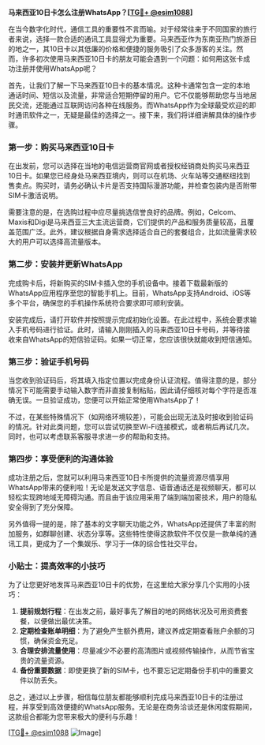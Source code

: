 **马来西亚10日卡怎么注册WhatsApp？[[TG💪+ @esim1088](https://t.me/s/esim1088)]**

在当今数字化时代，通信工具的重要性不言而喻。对于经常往来于不同国家的旅行者来说，选择一款合适的通讯工具显得尤为重要。马来西亚作为东南亚热门旅游目的地之一，其10日卡以其低廉的价格和便捷的服务吸引了众多游客的关注。然而，许多初次使用马来西亚10日卡的朋友可能会遇到一个问题：如何用这张卡成功注册并使用WhatsApp呢？

首先，让我们了解一下马来西亚10日卡的基本情况。这种卡通常包含一定的本地通话时间、短信以及流量，非常适合短期停留的用户。它不仅能够帮助您与当地居民交流，还能通过互联网访问各种在线服务。而WhatsApp作为全球最受欢迎的即时通讯软件之一，无疑是最佳的选择之一。接下来，我们将详细讲解具体的操作步骤。

### 第一步：购买马来西亚10日卡

在出发前，您可以选择在当地的电信运营商官网或者授权经销商处购买马来西亚10日卡。如果您已经身处马来西亚境内，则可以在机场、火车站等交通枢纽找到售卖点。购买时，请务必确认卡片是否支持国际漫游功能，并检查包装内是否附带SIM卡激活说明。

需要注意的是，在选购过程中应尽量挑选信誉良好的品牌。例如，Celcom、Maxis和Digi是马来西亚三大主流运营商，它们提供的产品和服务质量较高，且覆盖范围广泛。此外，建议根据自身需求选择适合自己的套餐组合，比如流量需求较大的用户可以选择高流量版本。

### 第二步：安装并更新WhatsApp

完成购卡后，将新购买的SIM卡插入您的手机设备中。接着下载最新版的WhatsApp应用程序至您的智能手机上。目前，WhatsApp支持Android、iOS等多个平台，确保您的手机操作系统符合要求即可顺利安装。

安装完成后，请打开软件并按照提示完成初始化设置。在此过程中，系统会要求输入手机号码进行验证。此时，请输入刚刚插入的马来西亚10日卡号码，并等待接收来自WhatsApp的短信验证码。如果一切正常，您应该很快就能收到短信通知。

### 第三步：验证手机号码

当您收到验证码后，将其填入指定位置以完成身份认证流程。值得注意的是，部分情况下可能需要手动输入数字而非直接复制粘贴，因此请仔细核对每个字符是否准确无误。一旦验证成功，您便可以开始正常使用WhatsApp了！

不过，在某些特殊情况下（如网络环境较差），可能会出现无法及时接收到验证码的情况。针对此类问题，您可以尝试切换至Wi-Fi连接模式，或者稍后再试几次。同时，也可以考虑联系客服寻求进一步的帮助和支持。

### 第四步：享受便利的沟通体验

成功注册之后，您就可以利用马来西亚10日卡所提供的流量资源尽情享用WhatsApp带来的便利啦！无论是发送文字信息、语音通话还是视频聊天，都可以轻松实现跨地域无障碍沟通。而且由于该应用采用了端到端加密技术，用户的隐私安全得到了充分保障。

另外值得一提的是，除了基本的文字聊天功能之外，WhatsApp还提供了丰富的附加服务，如群聊创建、状态分享等。这些特性使得这款软件不仅仅是一款单纯的通讯工具，更成为了一个集娱乐、学习于一体的综合性社交平台。

### 小贴士：提高效率的小技巧

为了让您更好地发挥马来西亚10日卡的优势，在这里给大家分享几个实用的小技巧：

1. **提前规划行程**：在出发之前，最好事先了解目的地的网络状况及可用资费套餐，以便做出最优决策。
2. **定期检查账单明细**：为了避免产生额外费用，建议养成定期查看账户余额的习惯，确保资金充足。
3. **合理安排流量使用**：尽量减少不必要的高清图片或视频传输操作，从而节省宝贵的流量资源。
4. **备份重要数据**：即使更换了新的SIM卡，也不要忘记定期备份手机中的重要文件以防丢失。

总之，通过以上步骤，相信每位朋友都能够顺利完成马来西亚10日卡的注册过程，并享受到高效便捷的WhatsApp服务。无论是在商务洽谈还是休闲度假期间，这款组合都能为您带来极大的便利与乐趣！

[[TG💪+ @esim1088](https://t.me/s/esim1088) ![Image](https://i.postimg.cc/4NQfJmqS/Snipaste-2025-05-13-00-14-12.png)]